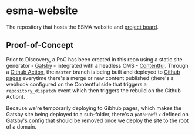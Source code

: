 esma-website
====

The repository that hosts the ESMA website and [project board](https://github.com/redbadger/esma-website/projects).

## Proof-of-Concept

Prior to Discovery, a PoC has been created in this repo using a static site generator - [Gatsby](https://www.gatsbyjs.org/) - integrated with a headless CMS - [Contentful](https://www.contentful.com/). Through a [Github Action](./.github/workflows/deploy-master.yml), the `master` branch is being built and deployed to [Github pages](https://redbadger.github.io/esma-website/) everytime there's a merge or new content published (there's a webhook configured on the Contentful side that triggers a `repository_dispatch` event which then triggers the rebuild on the Github Action).

Because we're temporarily deploying to Gibhub pages, which makes the Gatsby site being deployed to a sub-folder, there's a `pathPrefix` defined on [Gatsby's config](./gastby-config.js) that should be removed once we deploy the site to the root of a  domain.
